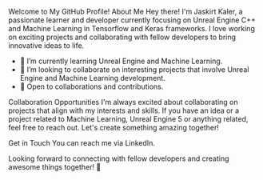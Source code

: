 
Welcome to My GitHub Profile!
About Me
Hey there! I'm Jaskirt Kaler, a passionate learner and developer currently focusing on Unreal Engine C++ and Machine Learning in Tensorflow and Keras frameworks. I love working on exciting projects and collaborating with fellow developers to bring innovative ideas to life.

- 🌱 I’m currently learning Unreal Engine and Machine Learning.
- 👯 I’m looking to collaborate on interesting projects that involve Unreal Engine and Machine Learning development.
- 🤝 Open to collaborations and contributions.

Collaboration Opportunities
I'm always excited about collaborating on projects that align with my interests and skills. If you have an idea or a project related to Machine Learning, Unreal Engine 5 or anything related, feel free to reach out. Let's create something amazing together!

Get in Touch
You can reach me via LinkedIn.

Looking forward to connecting with fellow developers and creating awesome things together! 🚀
